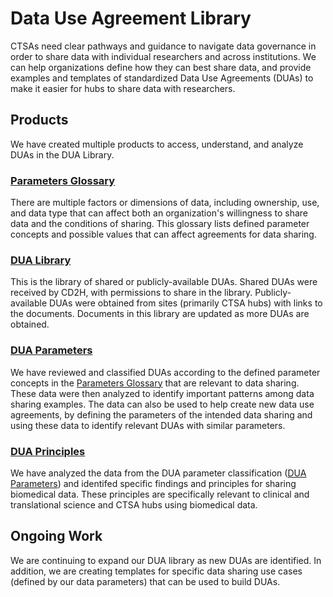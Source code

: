 # Data Use Agreement Library

CTSAs need clear pathways and guidance to navigate data governance in order to share data with individual researchers and across institutions. We can help organizations define how they can best share data, and provide examples and templates of standardized Data Use Agreements (DUAs) to make it easier for hubs to share data with researchers. 


## Products
We have created multiple products to access, understand, and analyze DUAs in the DUA Library.

### [Parameters Glossary](https://docs.google.com/spreadsheets/d/1BoZ9Ea-V0S014vRYidIl3c4VrrcIxJEF29HHue3sszE/edit#gid=1674461813)
There are multiple factors or dimensions of data, including ownership, use, and data type that can affect both an organization's willingness to share data and the conditions of sharing. 
This glossary lists defined parameter concepts and possible values that can affect agreements for data sharing.

### [DUA Library](https://docs.google.com/spreadsheets/d/1BoZ9Ea-V0S014vRYidIl3c4VrrcIxJEF29HHue3sszE/edit#gid=2088831834)
This is the library of shared or publicly-available DUAs. 
Shared DUAs were received by CD2H, with permissions to share in the library. 
Publicly-available DUAs were obtained from sites (primarily CTSA hubs) with links to the documents.
Documents in this library are updated as more DUAs are obtained.

### [DUA Parameters](https://docs.google.com/spreadsheets/d/1BoZ9Ea-V0S014vRYidIl3c4VrrcIxJEF29HHue3sszE/edit#gid=0)
We have reviewed and classified DUAs according to the defined parameter concepts in the [Parameters Glossary](https://docs.google.com/spreadsheets/d/1BoZ9Ea-V0S014vRYidIl3c4VrrcIxJEF29HHue3sszE/edit#gid=1674461813) that are relevant to data sharing.
These data were then analyzed to identify important patterns among data sharing examples. 
The data can also be used to help create new data use agreements, by defining the parameters of the intended data sharing and using these data to identify relevant DUAs with similar parameters.

### [DUA Principles](https://docs.google.com/document/d/11oTGUFy0EwpsLQYr0qeqLiAq71ifsAzSs0ifuHWGsTQ/view)
We have analyzed the data from the DUA parameter classification ([DUA Parameters](https://docs.google.com/spreadsheets/d/1BoZ9Ea-V0S014vRYidIl3c4VrrcIxJEF29HHue3sszE/edit#gid=0)) and identifed specific findings and principles for sharing biomedical data. These principles are specifically relevant to clinical and translational science and CTSA hubs using biomedical data.

## Ongoing Work
We are continuing to expand our DUA library as new DUAs are identified. 
In addition, we are creating templates for specific data sharing use cases (defined by our data parameters) that can be used to build DUAs.
